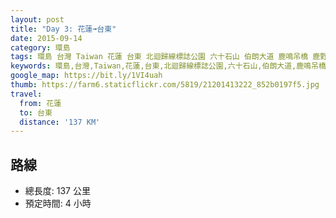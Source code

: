 ```yaml
---
layout: post
title: "Day 3: 花蓮➟台東"
date: 2015-09-14
category: 環島
tags: 環島 台灣 Taiwan 花蓮 台東 北迴歸線標誌公園 六十石山 伯朗大道 鹿鳴吊橋 鹿野高台 初鹿牧場 台東豐源國小 熬山居
keywords: 環島,台灣,Taiwan,花蓮,台東,北迴歸線標誌公園,六十石山,伯朗大道,鹿鳴吊橋,鹿野高台,初鹿牧場,台東豐源國小,熬山居
google_map: https://bit.ly/1VI4uah
thumb: https://farm6.staticflickr.com/5819/21201413222_852b0197f5.jpg
travel:
  from: 花蓮
  to: 台東
  distance: '137 KM'
---
```


## 路線

- 總長度: 137 公里
- 預定時間: 4 小時
